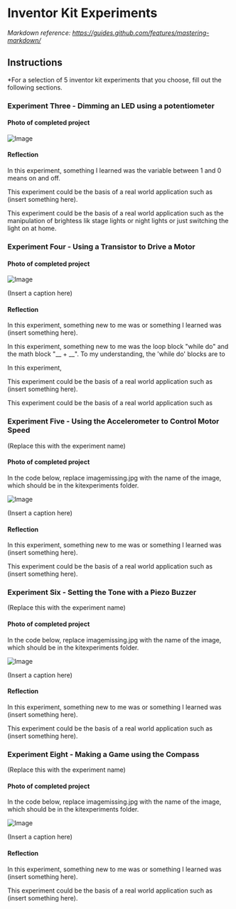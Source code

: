 # Inventor Kit Experiments

*Markdown reference: https://guides.github.com/features/mastering-markdown/*

## Instructions ##

*For a selection of 5 inventor kit experiments that you choose, fill out the following sections.

### Experiment Three - Dimming an LED using a potentiometer ###

#### Photo of completed project ####

![Image](kitexperiments/ex3.png)



#### Reflection ####

In this experiment, something I learned was the variable between 1 and 0 means on and off.



This experiment could be the basis of a real world application such as (insert something here).

This experiment could be the basis of a real world application such as the manipulation of brightess lik stage lights or night lights or just switching the light on at home.


### Experiment Four - Using a Transistor to Drive a Motor ###

#### Photo of completed project ####

![Image](kitexperiments/Ex4.png)

(Insert a caption here)

#### Reflection ####

In this experiment, something new to me was or something I learned was (insert something here).

In this experiment, something new to me was the loop block "while do" and the math block "__ + __". To my understanding, the 'while do' blocks are to 

In this experiment, 


This experiment could be the basis of a real world application such as (insert something here).

This experiment could be the basis of a real world application such as 

### Experiment Five - Using the Accelerometer to Control Motor Speed ###

(Replace this with the experiment name)

#### Photo of completed project ####
In the code below, replace imagemissing.jpg with the name of the image, which should be in the kitexperiments folder.

![Image](kitexperiments/ex5.png)

(Insert a caption here)

#### Reflection ####

In this experiment, something new to me was or something I learned was (insert something here).

This experiment could be the basis of a real world application such as (insert something here).

### Experiment Six - Setting the Tone with a Piezo Buzzer ###

(Replace this with the experiment name)

#### Photo of completed project ####
In the code below, replace imagemissing.jpg with the name of the image, which should be in the kitexperiments folder.

![Image](kitexperiments/ex6.png)

(Insert a caption here)

#### Reflection ####

In this experiment, something new to me was or something I learned was (insert something here).

This experiment could be the basis of a real world application such as (insert something here).

### Experiment Eight - Making a Game using the Compass ###

(Replace this with the experiment name)

#### Photo of completed project ####
In the code below, replace imagemissing.jpg with the name of the image, which should be in the kitexperiments folder.

![Image](kitexperiments/ex8.png)

(Insert a caption here)

#### Reflection ####

In this experiment, something new to me was or something I learned was (insert something here).

This experiment could be the basis of a real world application such as (insert something here).

